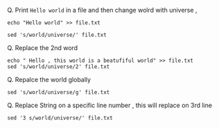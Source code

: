 
Q. Print `Hello world` in a file and then change wolrd with universe , 
```
echo "Hello world" >> file.txt

sed 's/world/universe/' file.txt
```

Q. Replace the 2nd word

```
echo " Hello , this world is a beatufiful world" >> file.txt
sed 's/world/universe/2' file.txt
```

Q. Repalce the world globally

```
sed 's/world/universe/g' file.txt
```

Q. Replace String on a specific line number , this will replace on 3rd line

```
sed '3 s/world/universe/' file.txt
```
